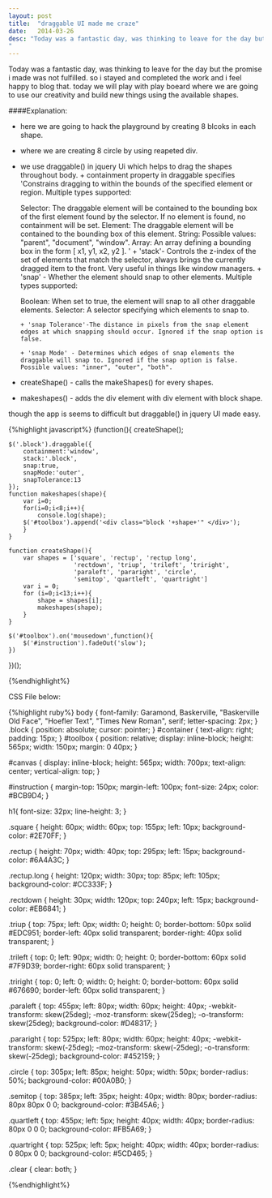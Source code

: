 ```yaml
---
layout: post
title:  "draggable UI made me craze"
date:   2014-03-26
desc: "Today was a fantastic day, was thinking to leave for the day but the promise i made was not fulfilled. so i stayed and completed the work and i feel happy to blog that. today we will play with play boeard where we are going to use our creativity and build new things using the available shapes.
"
---
```




Today was a fantastic day, was thinking to leave for the day but the promise i made was not fulfilled. so i stayed and completed the work and i feel happy to blog that. today we will play with play boeard where we are going to use our creativity and build new things using the available shapes.

####Explanation:
+ here we are going to hack the playground by creating 8 blcoks in each shape.
+ where we are creating 8 circle by using reapeted div.
+ we use draggable() in jquery Ui which helps to drag the shapes throughout body.
      + containment property in draggable specifies 'Constrains dragging to within the bounds of the specified element or region.
Multiple types supported:

    Selector: The draggable element will be contained to the bounding box of the first element found by the selector. If no element is found, no containment will be set.
    Element: The draggable element will be contained to the bounding box of this element.
    String: Possible values: "parent", "document", "window".
    Array: An array defining a bounding box in the form [ x1, y1, x2, y2 ].
'
	  + 'stack'- Controls the z-index of the set of elements that match the selector, always brings the currently dragged item to the front. Very useful in things like window managers.
	  + 'snap' - Whether the element should snap to other elements.
Multiple types supported:

    Boolean: When set to true, the element will snap to all other draggable elements.
    Selector: A selector specifying which elements to snap to.

	  + 'snap Tolerance'-The distance in pixels from the snap element edges at which snapping should occur. Ignored if the snap option is false.

	  + 'snap Mode' - Determines which edges of snap elements the draggable will snap to. Ignored if the snap option is false. Possible values: "inner", "outer", "both".

+ createShape() - calls the makeShapes() for every shapes.
+ makeshapes() - adds the div element with div element with block shape.

though the app is seems to difficult but draggable() in jquery UI made easy.

{%highlight javascript%}
(function(){
	createShape();

	$('.block').draggable({
		containment:'window',
		stack:'.block',
		snap:true,
		snapMode:'outer',
		snapTolerance:13
	});
	function makeshapes(shape){
		var i=0;
		for(i=0;i<8;i++){
			console.log(shape);
		$('#toolbox').append('<div class="block '+shape+'" </div>');
		}
	}

	function createShape(){
		var shapes = ['square', 'rectup', 'rectup long', 
					  'rectdown', 'triup', 'trileft', 'triright',
					  'paraleft', 'pararight', 'circle', 
					  'semitop', 'quartleft', 'quartright']
		var i = 0;
		for (i=0;i<13;i++){
			shape = shapes[i];
			makeshapes(shape);
		}
	}

	$('#toolbox').on('mousedown',function(){
		$('#instruction').fadeOut('slow');
	})
})();

{%endhighlight%}

CSS File below:

{%highlight ruby%}
body {
    font-family: Garamond, Baskerville, "Baskerville Old Face", "Hoefler Text", "Times New Roman", serif; 
    letter-spacing: 2px;
}
.block {
	position: absolute;
	cursor: pointer;
}
#container {
	text-align: right;
	padding: 15px;
}
#toolbox {
	position: relative;
	display: inline-block;
	height: 565px;
	width: 150px;
	margin: 0 40px;
}

#canvas {
	display: inline-block;
	height: 565px;
	width: 700px;
	text-align: center;
	vertical-align: top;
}

#instruction {
	margin-top: 150px; 
	margin-left: 100px;
	font-size: 24px;
	color: #BCB9D4;
}

h1{
	font-size: 32px;
	line-height: 3;
}

.square {
	height: 60px;
	width: 60px;
	top: 155px;
	left: 10px;
	background-color: #2E70FF;
}

.rectup {
	height: 70px;
	width: 40px;
	top: 295px;
	left: 15px;
	background-color: #6A4A3C;
}

.rectup.long {
	height: 120px;
	width: 30px;
	top: 85px;
	left: 105px;
	background-color: #CC333F;
}

.rectdown {
	height: 30px;
	width: 120px;
	top: 240px;
	left: 15px;
	background-color: #EB6841;
}

.triup {
	top: 75px;
	left: 0px;
	width: 0;
	height: 0;
	border-bottom: 50px solid #EDC951;
	border-left: 40px solid transparent;
	border-right: 40px solid transparent;
}

.trileft {
	top: 0;
	left: 90px;
	width: 0;
	height: 0;
	border-bottom: 60px solid #7F9D39;
	border-right: 60px solid transparent;
}

.triright {
	top: 0;
	left: 0;
	width: 0;
	height: 0;
	border-bottom: 60px solid #676690;
	border-left: 60px solid transparent;
}

.paraleft {
	top: 455px;
	left: 80px;
	width: 60px;
	height: 40px;
	-webkit-transform: skew(25deg);
	   -moz-transform: skew(25deg);
	     -o-transform: skew(25deg);
	background-color: #D48317;
}

.pararight {
	top: 525px;
	left: 80px;
	width: 60px;
	height: 40px;
	-webkit-transform: skew(-25deg);
	   -moz-transform: skew(-25deg);
	     -o-transform: skew(-25deg);
	background-color: #452159;
}

.circle {
	top: 305px;
	left: 85px;
	height: 50px;
	width: 50px;
	border-radius: 50%;
	background-color: #00A0B0;
}

.semitop {
	top: 385px;
	left: 35px;
	height: 40px;
	width: 80px;
	border-radius: 80px 80px 0 0;
	background-color: #3B45A6;
}

.quartleft {
	top: 455px;
	left: 5px;
	height: 40px;
	width: 40px;
	border-radius: 80px 0 0 0;
	background-color: #FB5A69;
}

.quartright {
	top: 525px;
	left: 5px;
	height: 40px;
	width: 40px;
	border-radius: 0 80px 0 0;
	background-color: #5CD465;
}


.clear {
	clear: both;
}

{%endhighlight%}